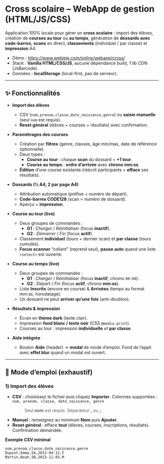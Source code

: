 # Cross scolaire – WebApp de gestion (HTML/JS/CSS)

Application 100% locale pour gérer un **cross scolaire** : import des élèves, création de **courses au tour** ou **au temps**, génération de **dossards avec code-barres**, **scans** en direct, **classements** (individuel / par classe) et **impression** A4.

- Démo : https://www.webjeje.com/online/webapp/cross/
- Stack : **Vanilla HTML/CSS/JS**, aucune dépendance build, 1 lib CDN (JsBarcode).
- Données : **localStorage** (local-first, pas de serveur).

---

## ✨ Fonctionnalités

- **Import des élèves**
  - CSV (`nom,prenom,classe,date_naissance,genre`) ou **saisie manuelle** (seul `nom` est requis).
  - **Reset général** (élèves + courses + résultats) avec confirmation.

- **Paramétrages des courses**
  - Création par **filtres** (genre, classes, âge min/max, date de référence optionnelle).
  - Deux types :
    - **Course au tour** : chaque **scan** du dossard = **+1 tour**.
    - **Course au temps** : **ordre d’arrivée** avec **chrono mm:ss**.
  - **Édition** d’une course existante (réécrit participants + **efface** ses résultats).

- **Dossards (½ A4, 2 par page A4)**
  - Attribution automatique (préfixe + numéro de départ).
  - **Code-barres CODE128** (scan = numéro de dossard).
  - Aperçu + **impression**.

- **Course au tour (live)**
  - Deux groupes de commandes :
    - **G1** : *Charger* / *Réinitialiser* (focus **inactif**).
    - **G2** : *Démarrer* / *Fin* (focus **actif**).
  - Classement **individuel** (tours + dernier scan) et **par classe** (tours cumulés).
  - **Focus scanner** “collant” (reprend seul), **pause auto** quand une liste `<select>` est ouverte.

- **Course au temps (live)**
  - Deux groupes de commandes :
    - **G1** : *Charger* / *Réinitialiser* (focus **inactif**, chrono `00:00`).
    - **G2** : *Départ* / *Fin* (focus **actif**, chrono **mm:ss**).
  - Liste **Inscrits** (encore en course) & **Arrivées** (temps au format mm:ss, horodatage).
  - Un dossard ne peut **arriver qu’une fois** (anti-doublon).

- **Résultats & impression**
  - Écran en **thème dark** (texte clair).
  - Impression **fond blanc / texte noir** (CSS `@media print`).
  - Courses au tour : impression **individuelle** *et* **par classe**.

- **Aide intégrée**
  - Bouton **Aide** (header) → **modal** de mode d’emploi. Fond de l’appli avec **effet blur** quand un modal est ouvert.

---

## 🧭 Mode d’emploi (exhaustif)

### 1) Import des élèves
- **CSV** : choisissez le fichier puis cliquez **Importer**. Colonnes supportées :  
  `nom, prenom, classe, date_naissance, genre`  
  > Seul **nom** est requis. Séparateur **,** ou **;**.
- **Manuel** : renseignez au minimum **Nom** puis **Ajouter**.
- **Reset général** : efface **tout** (élèves, courses, inscriptions, résultats). Confirmation demandée.

**Exemple CSV minimal**
```csv
nom,prenom,classe,date_naissance,genre
Dupont,Emma,5A,2013-04-12,F
Martin,Noah,5B,2013-11-03,M
